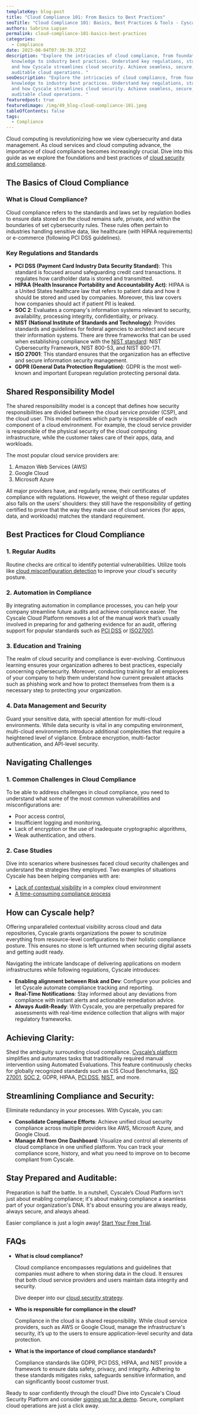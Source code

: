 ```yaml
---
templateKey: blog-post
title: "Cloud Compliance 101: From Basics to Best Practices"
seoTitle: "Cloud Compliance 101: Basics, Best Practices & Tools - Cyscale"
authors: Sabrina Lupșan
permalink: cloud-compliance-101-basics-best-practices
categories:
  - Compliance
date: 2023-08-04T07:39:39.372Z
description: "Explore the intricacies of cloud compliance, from foundational
  knowledge to industry best practices. Understand key regulations, standards,
  and how Cyscale streamlines cloud security. Achieve seamless, secure, and
  auditable cloud operations. "
seoDescription: "Explore the intricacies of cloud compliance, from foundational
  knowledge to industry best practices. Understand key regulations, standards,
  and how Cyscale streamlines cloud security. Achieve seamless, secure, and
  auditable cloud operations. "
featuredpost: true
featuredimage: /img/49_blog-cloud-compliance-101.jpeg
tableOfContents: false
tags:
  - Compliance
---
```

Cloud computing is revolutionizing how we view cybersecurity and data management. As cloud services and cloud computing advance, the importance of cloud compliance becomes increasingly crucial. Dive into this guide as we explore the foundations and best practices of [cloud security and compliance](https://cyscale.com/blog/cloud-security-and-compliance/). 

## The Basics of Cloud Compliance 

### What is Cloud Compliance? 

Cloud compliance refers to the standards and laws set by regulation bodies to ensure data stored on the cloud remains safe, private, and within the boundaries of set cybersecurity rules. These rules often pertain to industries handling sensitive data, like healthcare (with HIPAA requirements) or e-commerce (following PCI DSS guidelines). 

### Key Regulations and Standards 

* **PCI DSS (Payment Card Industry Data Security Standard)**: This standard is focused around safeguarding credit card transactions. It regulates how cardholder data is stored and transmitted. 
* **HIPAA (Health Insurance Portability and Accountability Act)**: HIPAA is a United States healthcare law that refers to patient data and how it should be stored and used by companies. Moreover, this law covers how companies should act if patient PII is leaked. 
* **SOC 2**: Evaluates a company's information systems relevant to security, availability, processing integrity, confidentiality, or privacy. 
* **NIST (National Institute of Standards and Technology)**: Provides standards and guidelines for federal agencies to architect and secure their information systems. There are three frameworks that can be used when establishing compliance with the [NIST standard](https://cyscale.com/use-cases/nist-compliance/): NIST Cybersecurity Framework, NIST 800-53, and NIST 800-171. 
* **ISO 27001**: This standard ensures that the organization has an effective and secure information security management. 
* **GDPR (General Data Protection Regulation)**: GDPR is the most well-known and important European regulation protecting personal data. 

## Shared Responsibility Model 

The shared responsibility model is a concept that defines how security responsibilities are divided between the cloud service provider (CSP), and the cloud user. This model outlines which party is responsible of each component of a cloud environment. For example, the cloud service provider is responsible of the physical security of the cloud computing infrastructure, while the customer takes care of their apps, data, and workloads. 

The most popular cloud service providers are: 

1. Amazon Web Services (AWS) 
2. Google Cloud 
3. Microsoft Azure 

All major providers have, and regularly renew, their certificates of compliance with regulations. However, the weight of these regular updates also falls on the users’ shoulders: they still have the responsibility of getting certified to prove that the way they make use of cloud services (for apps, data, and workloads) matches the standard requirement. 

## Best Practices for Cloud Compliance 

### 1. Regular Audits 

Routine checks are critical to identify potential vulnerabilities. Utilize tools like [cloud misconfiguration detection](https://cyscale.com/use-cases/cloud-misconfigurations/) to improve your cloud's security posture. 

### 2. Automation in Compliance 

By integrating automation in compliance processes, you can help your company streamline future audits and achieve compliance easier. The Cyscale Cloud Platform removes a lot of the manual work that’s usually involved in preparing for and gathering evidence for an audit, offering support for popular standards such as [PCI DSS](https://cyscale.com/use-cases/pci-dss/) or [ISO27001](https://cyscale.com/use-cases/iso-27001-compliance/). 

### 3. Education and Training 

The realm of cloud security and compliance is ever-evolving. Continuous learning ensures your organization adheres to best practices, especially concerning cybersecurity. Moreover, conducting training for all employees of your company to help them understand how current prevalent attacks such as phishing work and how to protect themselves from them is a necessary step to protecting your organization. 

### 4. Data Management and Security 

Guard your sensitive data, with special attention for multi-cloud environments. While data security is vital in any computing environment, multi-cloud environments introduce additional complexities that require a heightened level of vigilance. Embrace encryption, multi-factor authentication, and API-level security. 

## Navigating Challenges 

### 1. Common Challenges in Cloud Compliance

To be able to address challenges in cloud compliance, you need to understand what some of the most common vulnerabilities and misconfigurations are: 

* Poor access control, 
* Insufficient logging and monitoring, 
* Lack of encryption or the use of inadequate cryptographic algorithms, 
* Weak authentication, and others. 

### 2. Case Studies 

Dive into scenarios where businesses faced cloud security challenges and understand the strategies they employed. Two examples of situations Cyscale has been helping companies with are: 

* [Lack of contextual visibility](https://cyscale.com/case-studies/bays-consulting/) in a complex cloud environment 
* [A time-consuming compliance process](https://cyscale.com/case-studies/smart-fintech/) 

## How can Cyscale help? 

Offering unparalleled contextual visibility across cloud and data repositories, Cyscale grants organizations the power to scrutinize everything from resource-level configurations to their holistic compliance posture. This ensures no stone is left unturned when securing digital assets and getting audit ready. 

Navigating the intricate landscape of delivering applications on modern infrastructures while following regulations, Cyscale introduces: 

* **Enabling alignment between Risk and Dev**: Configure your policies and let Cyscale automate compliance tracking and reporting. 
* **Real-Time Notifications**: Stay informed about any deviations from compliance with instant alerts and actionable remediation advice. 
* **Always Audit-Ready**: With Cyscale, you are perpetually prepared for assessments with real-time evidence collection that aligns with major regulatory frameworks. 

## Achieving Clarity: 

Shed the ambiguity surrounding cloud compliance. [Cyscale’s platform](https://cyscale.com/use-cases/cloud-compliance-and-auditing/) simplifies and automates tasks that traditionally required manual intervention using Automated Evaluations. This feature continuously checks for globally recognized standards such as CIS Cloud Benchmarks, [ISO 27001](https://cyscale.com/use-cases/iso-27001-compliance/), [SOC 2](https://cyscale.com/use-cases/soc-2/), GDPR, HIPAA, [PCI DSS](https://cyscale.com/use-cases/soc-2/), [NIST](https://cyscale.com/use-cases/nist-compliance/), and more. 

## Streamlining Compliance and Security: 

Eliminate redundancy in your processes. With Cyscale, you can: 

* **Consolidate Compliance Efforts**: Achieve unified cloud security compliance across multiple providers like AWS, Microsoft Azure, and Google Cloud. 
* **Manage All from One Dashboard**: Visualize and control all elements of cloud compliance in one unified platform. You can track your compliance score, history, and what you need to improve on to become compliant from Cyscale. 

## Stay Prepared and Auditable: 

Preparation is half the battle. In a nutshell, Cyscale’s Cloud Platform isn't just about enabling compliance; it's about making compliance a seamless part of your organization's DNA. It's about ensuring you are always ready, always secure, and always ahead. 

Easier compliance is just a login away! [Start Your Free Trial](https://cyscale.com/).  

## FAQs 

<ul class="faq-list"><li><p class="question" style="font-weight:bold;">What is cloud compliance?</p><p class="answer">Cloud compliance encompasses regulations and guidelines that companies must adhere to when storing data in the cloud. It ensures that both cloud service providers and users maintain data integrity and security. 

Dive deeper into our [cloud security strategy](https://cyscale.com/blog/cloud-security-strategy-best-practices-tutorials).</p></li><li><p class="question" style="font-weight:bold;">Who is responsible for compliance in the cloud?</p><p class="answer">Compliance in the cloud is a shared responsibility. While cloud service providers, such as AWS or Google Cloud, manage the infrastructure's security, it’s up to the users to ensure application-level security and data protection.</p></li><li><p class="question" style="font-weight:bold;">What is the importance of cloud compliance standards?</p><p class="answer">Compliance standards like GDPR, PCI DSS, HIPAA, and NIST provide a framework to ensure data safety, privacy, and integrity. Adhering to these standards mitigates risks, safeguards sensitive information, and can significantly boost customer trust.</p></li></ul>

Ready to soar confidently through the cloud? Dive into Cyscale's Cloud Security Platform and consider [signing up for a demo](https://cyscale.com/request-demo/). Secure, compliant cloud operations are just a click away.
